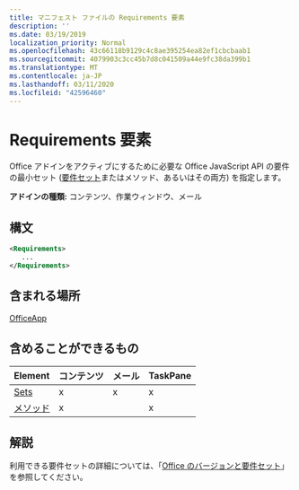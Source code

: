 ```yaml
---
title: マニフェスト ファイルの Requirements 要素
description: ''
ms.date: 03/19/2019
localization_priority: Normal
ms.openlocfilehash: 43c66118b9129c4c8ae395254ea82ef1cbcbaab1
ms.sourcegitcommit: 4079903c3cc45b7d8c041509a44e9fc38da399b1
ms.translationtype: MT
ms.contentlocale: ja-JP
ms.lasthandoff: 03/11/2020
ms.locfileid: "42596460"
---
```

# <a name="requirements-element"></a>Requirements 要素

Office アドインをアクティブにするために必要な Office JavaScript API の要件の最小セット ([要件セット](../../develop/office-versions-and-requirement-sets.md#specify-office-hosts-and-requirement-sets)またはメソッド、あるいはその両方) を指定します。

**アドインの種類:** コンテンツ、作業ウィンドウ、メール

## <a name="syntax"></a>構文

```XML
<Requirements>
   ...
</Requirements>
```

## <a name="contained-in"></a>含まれる場所

[OfficeApp](officeapp.md)

## <a name="can-contain"></a>含めることができるもの

|**Element**|**コンテンツ**|**メール**|**TaskPane**|
|:-----|:-----|:-----|:-----|
|[Sets](sets.md)|x|x|x|
|[メソッド](methods.md)|x||x|

## <a name="remarks"></a>解説

利用できる要件セットの詳細については、「[Office のバージョンと要件セット](../../develop/office-versions-and-requirement-sets.md)」を参照してください。
